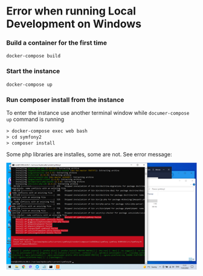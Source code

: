 # Error when running Local Development on Windows

### Build a container for the first time
```
docker-compose build
```

### Start the instance

```
docker-compose up
```
### Run composer install from the instance

To enter the instance use another terminal window while `documer-compose up` command is running

```
> docker-compose exec web bash
> cd symfony2
> composer install
```

Some php libraries are installes, some are not. See error message:

![isse screenshot](composer-failed.png)
